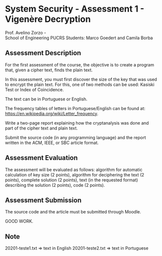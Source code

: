 # System Security - Assessment 1 - Vigenère Decryption

Prof. Avelino Zorzo -  
School of Engineering PUCRS
Students: Marco Goedert and Camila Borba

## Assessment Description

For the first assessment of the course, the objective is to create a program that, given a cipher text, finds the plain text.

In this assessment, you must first discover the size of the key that was used to encrypt the plain text. For this, one of two methods can be used: Kasiski Test or Index of Coincidence.

The text can be in Portuguese or English.

The frequency tables of letters in Portuguese/English can be found at: https://en.wikipedia.org/wiki/Letter_frequency.

Write a two-page report explaining how the cryptanalysis was done and part of the cipher text and plain text.

Submit the source code (in any programming language) and the report written in the ACM, IEEE, or SBC article format.

## Assessment Evaluation

The assessment will be evaluated as follows: algorithm for automatic calculation of key size (2 points), algorithm for deciphering the text (2 points), complete solution (2 points), text (in the requested format) describing the solution (2 points), code (2 points).

## Assessment Submission

The source code and the article must be submitted through Moodle.

GOOD WORK.

## Note

20201-teste1.txt => text in English
20201-teste2.txt => text in Portuguese